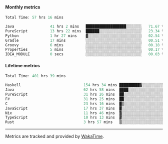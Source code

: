 #### Monthly metrics
<!--START_SECTION:wakamonthly-->

```asm
Total Time: 57 hrs 16 mins

Java                41 hrs 2 mins   ██████████████████░░░░░░░   71.67 %
PureScript          13 hrs 22 mins  ██████░░░░░░░░░░░░░░░░░░░   23.34 %
Python              1 hr 27 mins    ▓░░░░░░░░░░░░░░░░░░░░░░░░   02.54 %
Gradle              17 mins         ░░░░░░░░░░░░░░░░░░░░░░░░░   00.51 %
Groovy              6 mins          ░░░░░░░░░░░░░░░░░░░░░░░░░   00.18 %
Properties          5 mins          ░░░░░░░░░░░░░░░░░░░░░░░░░   00.17 %
IDEA_MODULE         0 secs          ░░░░░░░░░░░░░░░░░░░░░░░░░   00.03 %
```

<!--END_SECTION:wakamonthly-->
#### Lifetime metrics
<!--START_SECTION:wakalifetime-->

```asm
Total Time: 401 hrs 39 mins

Haskell                            154 hrs 34 mins █████████▓░░░░░░░░░░░░░░░   38.37 %
Java                               62 hrs 58 mins  ████░░░░░░░░░░░░░░░░░░░░░   15.63 %
PureScript                         31 hrs 26 mins  ██░░░░░░░░░░░░░░░░░░░░░░░   07.80 %
F#                                 31 hrs 25 mins  ██░░░░░░░░░░░░░░░░░░░░░░░   07.80 %
C                                  23 hrs 16 mins  █▒░░░░░░░░░░░░░░░░░░░░░░░   05.78 %
JavaScript                         17 hrs 37 mins  █░░░░░░░░░░░░░░░░░░░░░░░░   04.38 %
Nix                                11 hrs 46 mins  ▓░░░░░░░░░░░░░░░░░░░░░░░░   02.92 %
TypeScript                         10 hrs 13 mins  ▓░░░░░░░░░░░░░░░░░░░░░░░░   02.54 %
Rust                               3 hrs 57 mins   ▒░░░░░░░░░░░░░░░░░░░░░░░░   00.98 %
```

<!--END_SECTION:wakalifetime-->

---

Metrics are tracked and provided by [WakaTime](https://github.com/athul/waka-readme).
